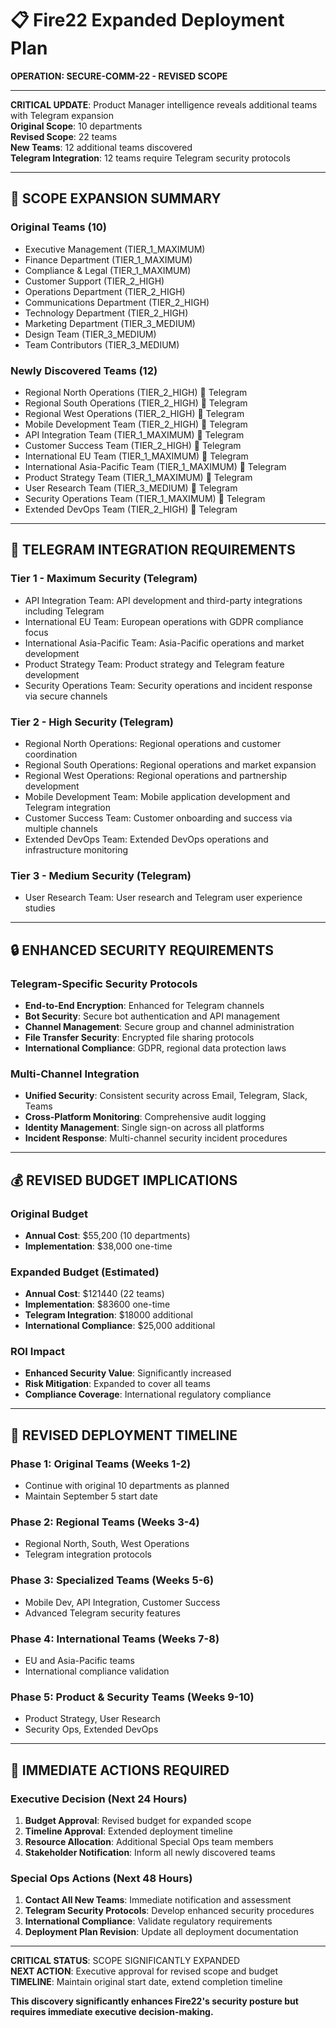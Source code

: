 # 📋 Fire22 Expanded Deployment Plan
**OPERATION: SECURE-COMM-22 - REVISED SCOPE**

---

**CRITICAL UPDATE**: Product Manager intelligence reveals additional teams with Telegram expansion  
**Original Scope**: 10 departments  
**Revised Scope**: 22 teams  
**New Teams**: 12 additional teams discovered  
**Telegram Integration**: 12 teams require Telegram security protocols  

---

## 🚨 **SCOPE EXPANSION SUMMARY**

### **Original Teams (10)**
- Executive Management (TIER_1_MAXIMUM)
- Finance Department (TIER_1_MAXIMUM)
- Compliance & Legal (TIER_1_MAXIMUM)
- Customer Support (TIER_2_HIGH)
- Operations Department (TIER_2_HIGH)
- Communications Department (TIER_2_HIGH)
- Technology Department (TIER_2_HIGH)
- Marketing Department (TIER_3_MEDIUM)
- Design Team (TIER_3_MEDIUM)
- Team Contributors (TIER_3_MEDIUM)

### **Newly Discovered Teams (12)**
- Regional North Operations (TIER_2_HIGH) 📱 Telegram
- Regional South Operations (TIER_2_HIGH) 📱 Telegram
- Regional West Operations (TIER_2_HIGH) 📱 Telegram
- Mobile Development Team (TIER_2_HIGH) 📱 Telegram
- API Integration Team (TIER_1_MAXIMUM) 📱 Telegram
- Customer Success Team (TIER_2_HIGH) 📱 Telegram
- International EU Team (TIER_1_MAXIMUM) 📱 Telegram
- International Asia-Pacific Team (TIER_1_MAXIMUM) 📱 Telegram
- Product Strategy Team (TIER_1_MAXIMUM) 📱 Telegram
- User Research Team (TIER_3_MEDIUM) 📱 Telegram
- Security Operations Team (TIER_1_MAXIMUM) 📱 Telegram
- Extended DevOps Team (TIER_2_HIGH) 📱 Telegram

---

## 📱 **TELEGRAM INTEGRATION REQUIREMENTS**

### **Tier 1 - Maximum Security (Telegram)**
- API Integration Team: API development and third-party integrations including Telegram
- International EU Team: European operations with GDPR compliance focus
- International Asia-Pacific Team: Asia-Pacific operations and market development
- Product Strategy Team: Product strategy and Telegram feature development
- Security Operations Team: Security operations and incident response via secure channels

### **Tier 2 - High Security (Telegram)**
- Regional North Operations: Regional operations and customer coordination
- Regional South Operations: Regional operations and market expansion
- Regional West Operations: Regional operations and partnership development
- Mobile Development Team: Mobile application development and Telegram integration
- Customer Success Team: Customer onboarding and success via multiple channels
- Extended DevOps Team: Extended DevOps operations and infrastructure monitoring

### **Tier 3 - Medium Security (Telegram)**
- User Research Team: User research and Telegram user experience studies

---

## 🔒 **ENHANCED SECURITY REQUIREMENTS**

### **Telegram-Specific Security Protocols**
- **End-to-End Encryption**: Enhanced for Telegram channels
- **Bot Security**: Secure bot authentication and API management
- **Channel Management**: Secure group and channel administration
- **File Transfer Security**: Encrypted file sharing protocols
- **International Compliance**: GDPR, regional data protection laws

### **Multi-Channel Integration**
- **Unified Security**: Consistent security across Email, Telegram, Slack, Teams
- **Cross-Platform Monitoring**: Comprehensive audit logging
- **Identity Management**: Single sign-on across all platforms
- **Incident Response**: Multi-channel security incident procedures

---

## 💰 **REVISED BUDGET IMPLICATIONS**

### **Original Budget**
- **Annual Cost**: $55,200 (10 departments)
- **Implementation**: $38,000 one-time

### **Expanded Budget (Estimated)**
- **Annual Cost**: $121440 (22 teams)
- **Implementation**: $83600 one-time
- **Telegram Integration**: $18000 additional
- **International Compliance**: $25,000 additional

### **ROI Impact**
- **Enhanced Security Value**: Significantly increased
- **Risk Mitigation**: Expanded to cover all teams
- **Compliance Coverage**: International regulatory compliance

---

## 📅 **REVISED DEPLOYMENT TIMELINE**

### **Phase 1: Original Teams (Weeks 1-2)**
- Continue with original 10 departments as planned
- Maintain September 5 start date

### **Phase 2: Regional Teams (Weeks 3-4)**
- Regional North, South, West Operations
- Telegram integration protocols

### **Phase 3: Specialized Teams (Weeks 5-6)**
- Mobile Dev, API Integration, Customer Success
- Advanced Telegram security features

### **Phase 4: International Teams (Weeks 7-8)**
- EU and Asia-Pacific teams
- International compliance validation

### **Phase 5: Product & Security Teams (Weeks 9-10)**
- Product Strategy, User Research
- Security Ops, Extended DevOps

---

## 🚨 **IMMEDIATE ACTIONS REQUIRED**

### **Executive Decision (Next 24 Hours)**
1. **Budget Approval**: Revised budget for expanded scope
2. **Timeline Approval**: Extended deployment timeline
3. **Resource Allocation**: Additional Special Ops team members
4. **Stakeholder Notification**: Inform all newly discovered teams

### **Special Ops Actions (Next 48 Hours)**
1. **Contact All New Teams**: Immediate notification and assessment
2. **Telegram Security Protocols**: Develop enhanced security procedures
3. **International Compliance**: Validate regulatory requirements
4. **Deployment Plan Revision**: Update all deployment documentation

---

**CRITICAL STATUS**: SCOPE SIGNIFICANTLY EXPANDED  
**NEXT ACTION**: Executive approval for revised scope and budget  
**TIMELINE**: Maintain original start date, extend completion timeline  

**This discovery significantly enhances Fire22's security posture but requires immediate executive decision-making.**